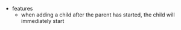 * features
    * when adding a child after the parent has started, the child will immediately start
